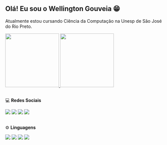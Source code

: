 ## Olá! Eu sou o Wellington Gouveia 😁

Atualmente estou cursando Ciência da Computação na Unesp de São José do Rio Preto.
 <div>
  <a href="https://github.com/WellingtonGouv">
  <img height="170em" src="https://github-readme-stats.vercel.app/api?username=WellingtonGouv&show_icons=true&theme=dracula&include_all_commits=true&count_private=true"/>
  <img height="170em" src="https://github-readme-stats.vercel.app/api/top-langs/?username=WellingtonGouv&layout=compact&langs_count=7&theme=dracula"/>
  </a>
</div>
  
  ##
  💻 <strong> Redes Sociais </strong>
  
<div>
  <a href="https://twitter.com/WellGouv/" target="_blank"><img src="https://img.shields.io/badge/Twitter-1DA1F2?style=for-the-badge&logo=twitter&logoColor=white" target="_blank"></a>
  <a href="https://www.instagram.com/wellington_gouv/" target="_blank"><img src="https://img.shields.io/badge/-Instagram-%23E4405F?style=for-the-badge&logo=instagram&logoColor=white" target="_blank"></a>
  <a href="https://www.youtube.com/channel/UCDukRvN-dVFPsz0LUQJmxww" target="_blank"><img src="https://img.shields.io/badge/YouTube-FF0000?style=for-the-badge&logo=youtube&logoColor=white" target="_blank"></a>
  <a href="https://www.linkedin.com/in/wellington-reguera-gouveia-454637179/" target="_blank"><img src="https://img.shields.io/badge/-LinkedIn-%230077B5?style=for-the-badge&logo=linkedin&logoColor=white" target="_blank"></a> 
</div>

  ##
  ⚙ <strong> Linguagens </strong>
  <div>
    <img src="https://img.shields.io/badge/Python-14354C?style=for-the-badge&logo=python&logoColor=white" target="_blank">
    <img src="https://img.shields.io/badge/HTML5-E34F26?style=for-the-badge&logo=html5&logoColor=white" target="_blank">
    <img src="https://img.shields.io/badge/CSS3-1572B6?style=for-the-badge&logo=css3&logoColor=white" target="_blank">
    <img src="https://img.shields.io/badge/C-00599C?style=for-the-badge&logo=c&logoColor=white" target="_blank">
  </div>
